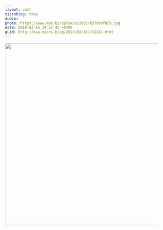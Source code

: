 ```yaml
---
layout: post
microblog: true
audio: 
photo: https://www.kaa.bz/uploads/2018/037d9bfb59.jpg
date: 2018-03-16 19:12:43 +0400
guid: http://kaa.micro.blog/2018/03/16/151243.html
---
```



<img src="https://www.kaa.bz/uploads/2018/037d9bfb59.jpg" width="600" height="600" />
